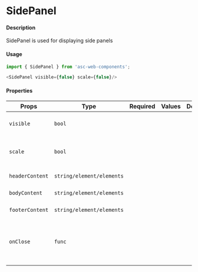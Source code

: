 # SidePanel

#### Description

SidePanel is used for displaying side panels

#### Usage

```js
import { SidePanel } from 'asc-web-components';

<SidePanel visible={false} scale={false}/>
```

#### Properties

| Props           | Type                      | Required | Values | Default | Description                                      |
| --------------- | ------------------------- | :------: | -------| ------- | ------------------------------------------------ |
| `visible`       | `bool`                    |          |        |         | Display side panels or not                       |
| `scale`         | `bool`                    |          |        |         | Indicates the side panel has scale               |
| `headerContent` | `string/element/elements` |          |        |         | Header content                                   |
| `bodyContent`   | `string/element/elements` |          |        |         | Body content                                     |
| `footerContent` | `string/element/elements` |          |        |         | Footer content                                   |
| `onClose`       | `func`                    |          |        |         | Will be triggered when a close button is clicked |